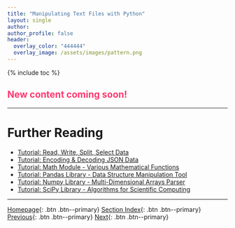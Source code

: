 ```yaml
---
title: "Manipulating Text Files with Python"
layout: single
author:
author_profile: false
header:
  overlay_color: "444444"
  overlay_image: /assets/images/pattern.png
---
```


{% include toc %}

## <span style="color: #ff3870;">New content coming soon!</span>







___
# Further Reading
* [Tutorial: Read, Write, Split, Select Data](02-tutorial-read-write-split-select-data)
* [Tutorial: Encoding & Decoding JSON Data](03-tutorial-python-manage-data-json-string)
* [Tutorial: Math Module - Various Mathematical Functions](04-tutorial-python-round-abs-data-math-module)
* [Tutorial: Pandas Library - Data Structure Manipulation Tool](05-tutorial-python-data-manipulation-pandas)
* [Tutorial: Numpy Library - Multi-Dimensional Arrays Parser](06-tutorial-python-array-manipulation-numpy)
* [Tutorial: SciPy Library - Algorithms for Scientific Computing](07-tutorial-python-apply-statistics-scipy)


___

[Homepage](../../../index.md){: .btn  .btn--primary}
[Section Index](../../00-DataParsing-LandingPage){: .btn  .btn--primary}
[Previous](../01-EXCEL/05-tutorial-merge-spreadsheets-by-column){: .btn  .btn--primary}
[Next](02-tutorial-read-write-split-select-data){: .btn  .btn--primary}
